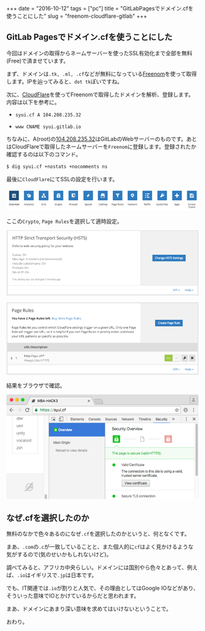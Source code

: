 +++
date = "2016-10-12"
tags =  ["pc"]
title = "GitLabPagesでドメイン.cfを使うことにした"
slug = "freenom-cloudflare-gitlab"
+++

## GitLab Pagesでドメイン.cfを使うことにした

今回はドメインの取得からネームサーバーを使ったSSL有効化まで全部を無料(Free)で済ませています。

まず、ドメインは`.tk, .ml, .cf`などが無料になっている[Freenom](http://www.freenom.com/)を使って取得します。IPを辿ってみると、`dot tk`ぽいですね。

次に、[CloudFlare](https://www.cloudflare.com/)を使ってFreenomで取得したドメインを解析、登録します。内容は以下を参考に。

- `syui.cf A 104.208.235.32`

- `www CNAME syui.gitlab.io`

ちなみに、A(root)の[104.208.235.32](https://about.gitlab.com/2016/04/07/gitlab-pages-setup/#custom-domains)はGitLabのWebサーバーのものです。あとはCloudFlareで取得したネームサーバーを`Freenom`に登録します。登録されたか確認するのは以下のコマンド。

```bash
$ dig syui.cf +nostats +nocomments ns
```

最後に`CloudFlare`にてSSLの設定を行います。

![](https://raw.githubusercontent.com/mba-hack/images/master/freenom_gitlab_11.png)

ここの`Crypto`, `Page Rules`を選択して適時設定。

![](https://raw.githubusercontent.com/mba-hack/images/master/freenom_gitlab_12.png)

![](https://raw.githubusercontent.com/mba-hack/images/master/freenom_gitlab_13.png)

結果をブラウザで確認。

![](https://raw.githubusercontent.com/mba-hack/images/master/freenom_gitlab_16.png)

## なぜ.cfを選択したのか

無料のなかで色々あるのになぜ`.cf`を選択したのかというと、何となくです。

まあ、`.com`の`.c`が一致していることと、また個人的に`cf`はよく見かけるような気がするので(気のせいかもしれないけど)。

調べてみると、アフリカ中央らしい。ドメインには国別やら色々とあって、例えば、`.io`はイギリスで`.jp`は日本です。

でも、IT関連では`.io`が割りと人気で、その理由としてはGoogle IOなどがあり、そういった意味でIOとかけているからだと思われます。

まあ、ドメインにあまり深い意味を求めてはいけないということで。

おわり。
